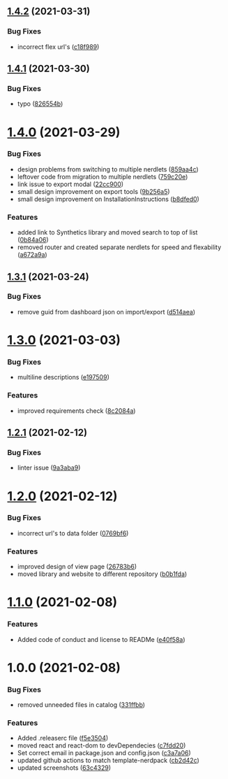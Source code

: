 ## [1.4.2](https://github.com/newrelic/nr1-quickstarts/compare/v1.4.1...v1.4.2) (2021-03-31)


### Bug Fixes

* incorrect flex url's ([c18f989](https://github.com/newrelic/nr1-quickstarts/commit/c18f989b4aa6bb50d9b65239f0ae0d1c59b7fbf3))

## [1.4.1](https://github.com/newrelic/nr1-quickstarts/compare/v1.4.0...v1.4.1) (2021-03-30)


### Bug Fixes

* typo ([826554b](https://github.com/newrelic/nr1-quickstarts/commit/826554b755f2e180213b24e6980ed25098b95ce4))

# [1.4.0](https://github.com/newrelic/nr1-quickstarts/compare/v1.3.1...v1.4.0) (2021-03-29)


### Bug Fixes

* design problems from switching to multiple nerdlets ([859aa4c](https://github.com/newrelic/nr1-quickstarts/commit/859aa4c5fb3ef4fdc382370075bde6d4b3d1ae2b))
* leftover code from migration to multiple nerdlets ([759c20e](https://github.com/newrelic/nr1-quickstarts/commit/759c20e7c35bb73d8be0780f92025444651e6541))
* link issue to export modal ([22cc900](https://github.com/newrelic/nr1-quickstarts/commit/22cc900f0895fefd098c94ff3f64478c0a469dce))
* small design improvement on export tools ([9b256a5](https://github.com/newrelic/nr1-quickstarts/commit/9b256a58baabb2a96e50f7da2d5bd1d79ba6d389))
* small design improvement on InstallationInstructions ([b8dfed0](https://github.com/newrelic/nr1-quickstarts/commit/b8dfed07e39febed2de8d66aa9e95f8a426df331))


### Features

* added link to Synthetics library and moved search to top of list ([0b84a06](https://github.com/newrelic/nr1-quickstarts/commit/0b84a060598cb04240f6abad02188849c3590a59))
* removed router and created separate nerdlets for speed and flexability ([a672a9a](https://github.com/newrelic/nr1-quickstarts/commit/a672a9a4ceb48ca5a981d6058e63ec01bf25dc31))

## [1.3.1](https://github.com/newrelic/nr1-quickstarts/compare/v1.3.0...v1.3.1) (2021-03-24)


### Bug Fixes

* remove guid from dashboard json on import/export ([d514aea](https://github.com/newrelic/nr1-quickstarts/commit/d514aea9ad30605ccfaeea4ab7093d88c0a7a7de))

# [1.3.0](https://github.com/newrelic/nr1-quickstarts/compare/v1.2.1...v1.3.0) (2021-03-03)


### Bug Fixes

* multiline descriptions ([e197509](https://github.com/newrelic/nr1-quickstarts/commit/e19750974691b8f8d0c502fce6e50d04e7afaaab))


### Features

* improved requirements check ([8c2084a](https://github.com/newrelic/nr1-quickstarts/commit/8c2084a5e6d9efffb97b0f943e5a58a8c859a3b1))

## [1.2.1](https://github.com/newrelic/nr1-quickstarts/compare/v1.2.0...v1.2.1) (2021-02-12)


### Bug Fixes

* linter issue ([9a3aba9](https://github.com/newrelic/nr1-quickstarts/commit/9a3aba9d8b504a6e56565f11ca51409e5878ca3f))

# [1.2.0](https://github.com/newrelic/nr1-quickstarts/compare/v1.1.0...v1.2.0) (2021-02-12)


### Bug Fixes

* incorrect url's to data folder ([0769bf6](https://github.com/newrelic/nr1-quickstarts/commit/0769bf6ec2741934dba97f8f42a846eb9612f7bd))


### Features

* improved design of view page ([26783b6](https://github.com/newrelic/nr1-quickstarts/commit/26783b6b32573891d5f976b044d73b7f794d12b1))
* moved library and website to different repository ([b0b1fda](https://github.com/newrelic/nr1-quickstarts/commit/b0b1fda5af35f4ecda3a8dd43d9ac4b2c3b752c6))

# [1.1.0](https://github.com/newrelic/nr1-quickstarts/compare/v1.0.0...v1.1.0) (2021-02-08)


### Features

* Added code of conduct and license to READMe ([e40f58a](https://github.com/newrelic/nr1-quickstarts/commit/e40f58afb33a909f46ec74c4292cb46f5caf6a32))

# 1.0.0 (2021-02-08)


### Bug Fixes

* removed unneeded files in catalog ([331ffbb](https://github.com/newrelic/nr1-quickstarts/commit/331ffbb5f0339bc113531db118ceec0b44d29c7b))


### Features

* Added .releaserc file ([f5e3504](https://github.com/newrelic/nr1-quickstarts/commit/f5e3504036bfed350dc51d9bdd1a535fbba04109))
* moved react and react-dom to devDependecies ([c7fdd20](https://github.com/newrelic/nr1-quickstarts/commit/c7fdd205917c66be534f7df1152f06a2eb43d7b2))
* Set correct email in package.json and config.json ([c3a7a06](https://github.com/newrelic/nr1-quickstarts/commit/c3a7a06c75d7250d09ef4bbe431145ae2716d391))
* updated github actions to match template-nerdpack ([cb2d42c](https://github.com/newrelic/nr1-quickstarts/commit/cb2d42cca8f68ccf0f6a12afee0d0b93cfeadfe2))
* updated screenshots ([63c4329](https://github.com/newrelic/nr1-quickstarts/commit/63c4329f491ede67addc183d6b55f3e166af4fe2))
